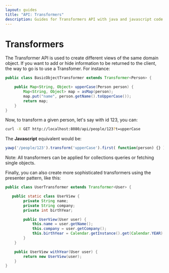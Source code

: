 ```yaml
---
layout: guides
title: "API: Transformers"
description: Guides for Transformers API with java and javascript code samples
---
```

# Transformers

The Transformer API is used to create different views of the same domain object. If you want to add 
or hide information to be returned to the client, the way to go is to use a Transfomer. For instance:

~~~ java
public class BasicObjectTransformer extends Transformer<Person> {

    public Map<String, Object> upperCase(Person person) {
        Map<String, Object> map = asMap(person);
        map.put("name", person.getName().toUpperCase());
        return map;
    }
}
~~~

Now, to transform a given person, let's say with id 123, you can:

~~~ bash
curl -X GET http://localhost:8080/api/people/123?t=upperCase
~~~

The __Javascript__ equivalent would be:

~~~ javascript
yawp('/people/123').transform('upperCase').first( function(person) {} );
~~~

Note: All transformers can be applied for collections queries or fetching single objects.

Finally, you can also create more sophisticated transformers using the presenter pattern, like this:

~~~ java
public class UserTransformer extends Transformer<User> {

   public static class UserView {
        private String name;
        private String company;
        private int birthYear;

        public UserView(User user) {
            this.name = user.getName();
            this.company = user.getCompany();
            this.birthYear = Calendar.getInstance().get(Calendar.YEAR) - user.getAge();
        }
    }

    public UserView withYear(User user) {
        return new UserView(user);
    }
}
~~~
